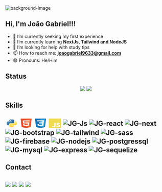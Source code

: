 <img src="https://media.licdn.com/dms/image/D5616AQHXjv5LKUtwAQ/profile-displaybackgroundimage-shrink_350_1400/0/1669666663470?e=1700092800&v=beta&t=LH-Xl4Cu2hY6w3BPS49aDacAYS2i-d3C_Iqo4qdHWjc" alt="background-image">

<h2>Hi, I'm João Gabriel!!!</h2>

- 🔭 I’m currently seeking my first experience
- 🌱 I’m currently learning <strong>NextJs, Tailwind and NodeJS</strong>
- 🤔 I’m looking for help with study tips
- 📫 How to reach me: <strong><a href="joaogabriel9633@gmail.com">joaogabriel9633@gmail.com</a></strong>
- 😄 Pronouns: He/Him

<h2>Status</h2>

<div align="center" style="display: inline_block">
  <img height="180rem" src="https://github-readme-stats.vercel.app/api?username=JGabriel963&show_icons=true&theme=transparent&hide_border=true"/>
  <img height="180rem" src="https://github-readme-stats.vercel.app/api/top-langs/?username=JGabriel963&layout=compact&theme=transparent&hide_border=true" />
</div>

<h2>Skills<h2>

<div style="display: inline_block">
  <img align="center" alt="JG-Python" height="30" width="40" src="https://raw.githubusercontent.com/devicons/devicon/master/icons/python/python-original.svg">
  <img align="center" alt="JG-HTML" height="30" width="40" src="https://raw.githubusercontent.com/devicons/devicon/master/icons/html5/html5-original.svg">
  <img align="center" alt="JG-CSS" height="30" width="40" src="https://raw.githubusercontent.com/devicons/devicon/master/icons/css3/css3-original.svg">
  <img align="center" alt="JG-Js" height="30" width="40" src="https://raw.githubusercontent.com/devicons/devicon/master/icons/javascript/javascript-plain.svg">
  <img align="center" alt="JG-Js" height="30" width="40" src="https://cdn.jsdelivr.net/gh/devicons/devicon/icons/typescript/typescript-original.svg" />
  <img align="center" alt="JG-react" height="30" width="40" src="https://cdn.jsdelivr.net/gh/devicons/devicon/icons/react/react-original.svg" />
  <img align="center" alt="JG-next" height="30" width="40" src="https://cdn.jsdelivr.net/gh/devicons/devicon/icons/nextjs/nextjs-original.svg" />
  <img align="center" alt="JG-bootstrap" height="30" width="40" src="https://cdn.jsdelivr.net/gh/devicons/devicon/icons/bootstrap/bootstrap-original.svg" />
  <img align="center" alt="JG-tailwind" height="30" width="40" src="https://cdn.jsdelivr.net/gh/devicons/devicon/icons/tailwindcss/tailwindcss-plain.svg" />
  <img align="center" alt="JG-sass" height="30" width="40" src="https://cdn.jsdelivr.net/gh/devicons/devicon/icons/sass/sass-original.svg" />
  <img align="center" alt="JG-firebase" height="30" width="40" src="https://cdn.jsdelivr.net/gh/devicons/devicon/icons/firebase/firebase-plain.svg" />
  <img align="center" alt="JG-nodejs" height="30" width="40" src="https://cdn.jsdelivr.net/gh/devicons/devicon/icons/nodejs/nodejs-original.svg" />
  <img align="center" alt="JG-postgressql" height="30" width="40" src="https://cdn.jsdelivr.net/gh/devicons/devicon/icons/postgresql/postgresql-original.svg" />
  <img align="center" alt="JG-mysql" height="30" width="40" src="https://cdn.jsdelivr.net/gh/devicons/devicon/icons/mysql/mysql-plain.svg" />
  <img align="center" alt="JG-express" height="30" width="40" src="https://cdn.jsdelivr.net/gh/devicons/devicon/icons/express/express-original.svg" />
  <img align="center" alt="JG-sequelize" height="30" width="40" src="https://cdn.jsdelivr.net/gh/devicons/devicon/icons/sequelize/sequelize-original.svg" />
</div>
  
<h2>Contact<h2>

<div>
   <a href="https://www.linkedin.com/in/JGabriel963" target="_blank"><img src="https://img.shields.io/badge/-LinkedIn-%230077B5?style=for-the-badge&logo=linkedin&logoColor=white" target="_blank"></a> 
  <a href="https://instagram.com/joaogabriel9263" target="_blank"><img src="https://img.shields.io/badge/-Instagram-%23E4405F?style=for-the-badge&logo=instagram&logoColor=white" target="_blank"></a>
 <a href="https://discord.gg/Jgabriel#7068" target="_blank"><img src="https://img.shields.io/badge/Discord-7289DA?style=for-the-badge&logo=discord&logoColor=white" target="_blank"></a> 
  <a href = "joaogabriel9633@gmail.com"><img src="https://img.shields.io/badge/-Gmail-%23333?style=for-the-badge&logo=gmail&logoColor=white" target="_blank"></a>
</div>
